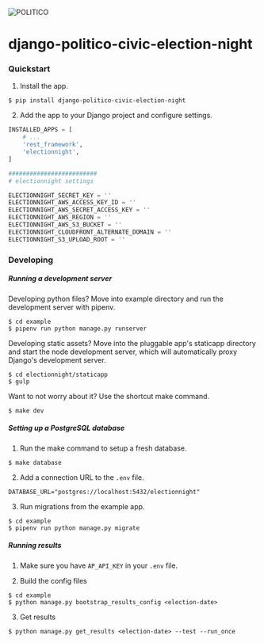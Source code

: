 ![POLITICO](https://rawgithub.com/The-Politico/src/master/images/logo/badge.png)

# django-politico-civic-election-night

### Quickstart

1. Install the app.

  ```
  $ pip install django-politico-civic-election-night
  ```

2. Add the app to your Django project and configure settings.

  ```python
  INSTALLED_APPS = [
      # ...
      'rest_framework',
      'electionnight',
  ]

  #########################
  # electionnight settings

  ELECTIONNIGHT_SECRET_KEY = ''
  ELECTIONNIGHT_AWS_ACCESS_KEY_ID = ''
  ELECTIONNIGHT_AWS_SECRET_ACCESS_KEY = ''
  ELECTIONNIGHT_AWS_REGION = ''
  ELECTIONNIGHT_AWS_S3_BUCKET = ''
  ELECTIONNIGHT_CLOUDFRONT_ALTERNATE_DOMAIN = ''
  ELECTIONNIGHT_S3_UPLOAD_ROOT = ''
  ```

### Developing

##### Running a development server

Developing python files? Move into example directory and run the development server with pipenv.

  ```
  $ cd example
  $ pipenv run python manage.py runserver
  ```

Developing static assets? Move into the pluggable app's staticapp directory and start the node development server, which will automatically proxy Django's development server.

  ```
  $ cd electionnight/staticapp
  $ gulp
  ```

Want to not worry about it? Use the shortcut make command.

  ```
  $ make dev
  ```

##### Setting up a PostgreSQL database

1. Run the make command to setup a fresh database.

  ```
  $ make database
  ```

2. Add a connection URL to the `.env` file.

  ```
  DATABASE_URL="postgres://localhost:5432/electionnight"
  ```

3. Run migrations from the example app.

  ```
  $ cd example
  $ pipenv run python manage.py migrate
  ```


##### Running results

1. Make sure you have `AP_API_KEY` in your `.env` file.

2. Build the config files

  ```
  $ cd example
  $ python manage.py bootstrap_results_config <election-date>
  ```

3. Get results

  ```
  $ python manage.py get_results <election-date> --test --run_once
  ```